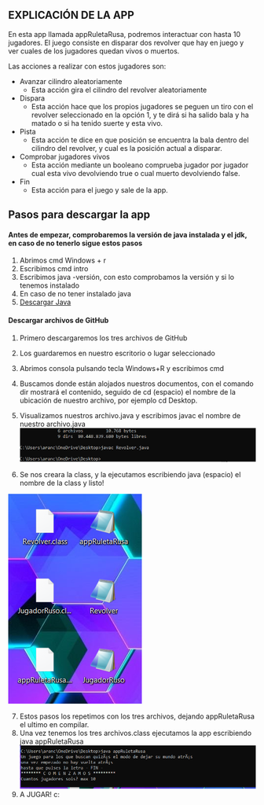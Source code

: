 ## EXPLICACIÓN DE LA APP



En esta app llamada appRuletaRusa, podremos interactuar con hasta 10 jugadores.
El juego consiste en disparar dos revolver que hay en juego y ver cuales de los jugadores quedan vivos o muertos.

Las acciones a realizar con estos jugadores son:
- Avanzar cilindro aleatoriamente
	- Esta acción gira el cilindro del revolver aleatoriamente
- Dispara
	- Esta acción hace que los propios jugadores se peguen un tiro con el revolver seleccionado en la opción 1, y te dirá si ha salido bala y ha matado o si ha tenido suerte y esta vivo.
- Pista
	- Esta acción te dice en que posición se encuentra la bala dentro del cilindro del revolver, y cual es la posición actual a disparar.
- Comprobar jugadores vivos
	- Esta acción mediante un booleano comprueba jugador por jugador cual esta vivo devolviendo true o cual muerto devolviendo false.
- Fin
	- Esta acción para el juego y sale de la app.
	

	
## Pasos para descargar la app
#### Antes de empezar, comprobaremos la versión de java instalada y el jdk, en caso de no tenerlo sigue estos pasos
1. Abrimos cmd Windows + r 
2. Escribimos cmd intro
3. Escribimos java -versión, con esto comprobamos la versión y si lo tenemos instalado
4. En caso de no tener instalado java 
5. [Descargar Java]

[Descargar Java]:https://www.oracle.com/technetwork/es/java/javase/downloads/index.html


#### Descargar archivos de GitHub
1. Primero descargaremos los tres archivos de GitHub
2. Los guardaremos en nuestro escritorio o lugar seleccionado
3. Abrimos consola pulsando tecla Windows+R y escribimos cmd
4. Buscamos donde están alojados nuestros documentos, con el comando dir mostrará el contenido, seguido de cd (espacio) el nombre de la ubicación de nuestro archivo, por ejemplo cd Desktop.
5. Visualizamos nuestros archivo.java y escribimos javac el nombre de nuestro archivo.java
![Ejemplo imagen](/imagenes/ejemplojavac.png)

6. Se nos creara la class, y la ejecutamos escribiendo java (espacio) el nombre de la class y listo!

![Ejemplo imagen](/imagenes/archivos.png)

7. Estos pasos los repetimos con los tres archivos, dejando appRuletaRusa el ultimo en compilar.
8. Una vez tenemos los tres archivos.class ejecutamos la app escribiendo java appRuletaRusa
![Ejemplo imagen](/imagenes/appRuleta.png)
9. A JUGAR! c:

